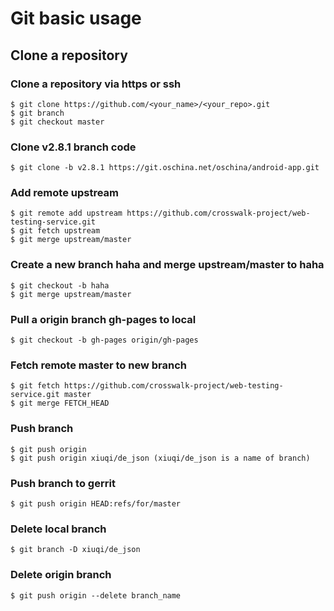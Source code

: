 # Git basic usage

## Clone a repository
### Clone a repository via https or ssh
    $ git clone https://github.com/<your_name>/<your_repo>.git
    $ git branch
    $ git checkout master
### Clone v2.8.1 branch code
    $ git clone -b v2.8.1 https://git.oschina.net/oschina/android-app.git
### Add remote upstream
    $ git remote add upstream https://github.com/crosswalk-project/web-testing-service.git
    $ git fetch upstream
    $ git merge upstream/master
### Create a new branch haha and merge upstream/master to haha
    $ git checkout -b haha
    $ git merge upstream/master
### Pull a origin branch gh-pages to local
    $ git checkout -b gh-pages origin/gh-pages
### Fetch remote master to new branch
    $ git fetch https://github.com/crosswalk-project/web-testing-service.git master
    $ git merge FETCH_HEAD

### Push branch
    $ git push origin
    $ git push origin xiuqi/de_json (xiuqi/de_json is a name of branch)
### Push branch to gerrit
    $ git push origin HEAD:refs/for/master

### Delete local branch
    $ git branch -D xiuqi/de_json
### Delete origin branch
    $ git push origin --delete branch_name
